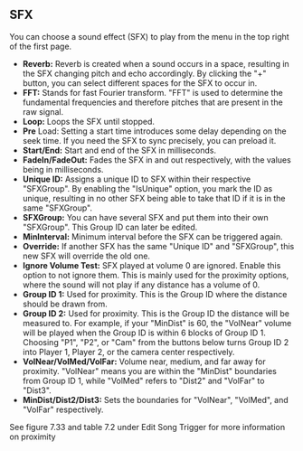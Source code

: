 ## SFX
You can choose a sound effect (SFX) to play from the menu in the top right of the first page.

- **Reverb:** Reverb is created when a sound occurs in a space, resulting in the SFX changing pitch and echo accordingly. By clicking the "+" button, you can select different spaces for the SFX to occur in.
- **FFT:** Stands for fast Fourier transform. "FFT" is used to determine the fundamental frequencies and therefore pitches that are present in the raw signal.
- **Loop:** Loops the SFX until stopped.
- **Pre** Load: Setting a start time introduces some delay depending on the seek time. If you need the SFX to sync precisely, you can preload it.
- **Start/End:** Start and end of the SFX in milliseconds.
- **FadeIn/FadeOut:** Fades the SFX in and out respectively, with the values being in milliseconds.
- **Unique ID:** Assigns a unique ID to SFX within their respective "SFXGroup". By enabling the "IsUnique" option, you mark the ID as unique, resulting in no other SFX being able to take that ID if it is in the same "SFXGroup".
- **SFXGroup:** You can have several SFX and put them into their own "SFXGroup". This Group ID can later be edited.
- **MinInterval:** Minimum interval before the SFX can be triggered again.
- **Override:** If another SFX has the same "Unique ID" and "SFXGroup", this new SFX will override the old one.
- **Ignore Volume Test:** SFX played at volume 0 are ignored. Enable this option to not ignore them. This is mainly used for the proximity options, where the sound will not play if any distance has a volume of 0.
- **Group ID 1:** Used for proximity. This is the Group ID where the distance should be drawn from.
- **Group ID 2:** Used for proximity. This is the Group ID the distance will be measured to. For example, if your "MinDist" is 60, the "VolNear" volume will be played when the Group ID is within 6 blocks of Group ID 1. Choosing "P1", "P2", or "Cam" from the buttons below turns Group ID 2 into Player 1, Player 2, or the camera center respectively.
- **VolNear/VolMed/VolFar:** Volume near, medium, and far away for proximity. "VolNear" means you are within the "MinDist" boundaries from Group ID 1, while "VolMed" refers to "Dist2" and "VolFar" to "Dist3".
- **MinDist/Dist2/Dist3:** Sets the boundaries for "VolNear", "VolMed", and "VolFar" respectively.

See figure 7.33 and table 7.2 under Edit Song Trigger for more information on proximity